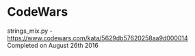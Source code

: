 # CodeWars

strings_mix.py - https://www.codewars.com/kata/5629db57620258aa9d000014    
Completed on August 26th 2016
